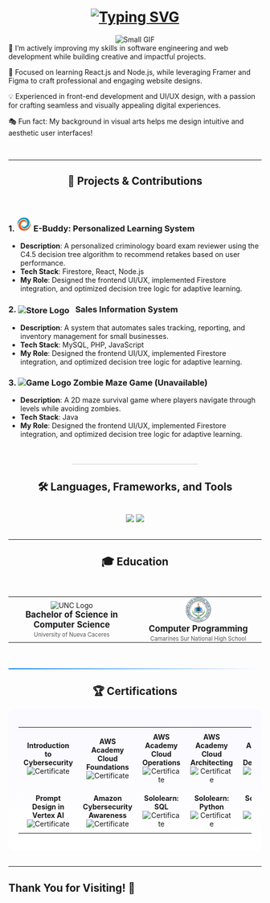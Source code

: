 <h1 align="center">
    <a href="https://git.io/typing-svg">
  <img src="https://readme-typing-svg.herokuapp.com?font=Space+Mono&size=25&duration=3000&pause=1000&color=11DAFF&center=true&width=590&height=100&lines=%F0%9F%91%8B+Hi%2C+I%E2%80%99m+Antonio+Abias+Jr.%2C;An+aspiring+Software+Engineer.;Let%E2%80%99s+connect+%E2%80%94+I%E2%80%99m+open+to+new+opportunities!&size=25&size=25&size=20" alt="Typing SVG" />
</a>
</h1>


<div align="center">
    <img src="https://media2.giphy.com/media/kIqoOwOEurUpArjFkn/200w.gif" width="75" height="75" alt="Small GIF"/>
</div>
<div>
   🚀 I’m actively improving my skills in software engineering and web development while building creative and impactful projects.

   🎨 Focused on learning React.js and Node.js, while leveraging Framer and Figma to craft professional and engaging website designs.

   💡 Experienced in front-end development and UI/UX design, with a passion for crafting seamless and visually appealing digital experiences.
   
   🎭 Fun fact: My background in visual arts helps me design intuitive and aesthetic user interfaces!
</div>

<br/>
<hr/>



<h2 align="center">🎯 Projects & Contributions</h2>
<br/>
<div>
  
### 1. **<img src="e-buddy.png" alt="E-Buddy Logo" width="30" height="30"/> E-Buddy: Personalized Learning System**
  
- **Description**: A personalized criminology board exam reviewer using the C4.5 decision tree algorithm to recommend retakes based on user performance.
- **Tech Stack**: Firestore, React, Node.js
- **My Role**: Designed the frontend UI/UX, implemented Firestore integration, and optimized decision tree logic for adaptive learning.


### 2. **<img src="https://megaproplus.com/wp-content/uploads/2024/03/mp.png" alt="Store Logo" width="27" height="27" style="vertical-align: middle; margin-right: 8px;"/> Sales Information System**

- **Description**: A system that automates sales tracking, reporting, and inventory management for small businesses.
- **Tech Stack**: MySQL, PHP, JavaScript
- **My Role**: Designed the frontend UI/UX, implemented Firestore integration, and optimized decision tree logic for adaptive learning.

### 3. **<img src="https://cdn-icons-png.flaticon.com/256/11892/11892377.png" alt="Game Logo" width="30" height="30"/> Zombie Maze Game (Unavailable)**

- **Description**: A 2D maze survival game where players navigate through levels while avoiding zombies.
- **Tech Stack**: Java
- **My Role**: Designed the frontend UI/UX, implemented Firestore integration, and optimized decision tree logic for adaptive learning.

</div>
</div>
<br/>
<hr style="width: 50%; border: none; height: 1px; background-color: #ccc; margin: 20px auto;" />



<h2 align="center">🛠️ Languages, Frameworks, and Tools</h2>

<br/>
<div align="center">
  <img src="https://skillicons.dev/icons?i=java,c,python,cpp,javascript,php,dart,html,css,jquery,nodejs,react,bootstrap" />
  <img src="https://skillicons.dev/icons?i=firebase,mysql,eclipse,github,visualstudio,vscode,aws,gcp,windows,powershell,npm,twitter,linkedin,figma" /><br>
</div>
<br/>
<hr/>



<h2 align="center">🎓 Education </h2>
<br/>
<div align="center">
  <table style="border: none; border-collapse: collapse;">
    <tr>
      <td align="center" style="padding: 0 20px; border: none; width: 50%;">
        <img src="https://unc.neolms.eu/files/86109/1200px-University_of_Nueva_Caceres_Seal(6).png?lmsauth=0d3e8d79854064302d3a29dc0243b9cba24f367f" alt="UNC Logo" width="50" />
        <br/>
        <strong style="font-size: 1.2em;">Bachelor of Science in Computer Science</strong>
        <br/>
        <span style="font-size: 0.8em; color: #555;">University of Nueva Caceres</span>
      </td>
      <td align="center" style="padding: 0 20px; border: none; width: 50%;">
        <img src="shs.png" alt="Camhigh Logo" width="50" />
        <br/>
        <strong style="font-size: 1.2em;">Computer Programming</strong>
        <br/>
        <span style="font-size: 0.8em; color: #555;">Camarines Sur National High School</span>
      </td>
    </tr>
  </table>
</div>

<br/>
<hr style="border: none; height: 2px; background: linear-gradient(to right, #007BFF, #ffffff); margin: 20px 0;" />




<h2 align="center">🏆 Certifications</h2>
<div align="center" style="background: linear-gradient(to bottom, #f9f9ff, #ffffff); padding: 20px; border-radius: 10px;">
  <table style="border: none; border-collapse: collapse; width: 100%;">
    <tr>
      <td align="center" style="padding: 10px; border: none;">
        <strong>Introduction to Cybersecurity</strong><br/>
        <img src="https://images.credly.com/images/af8c6b4e-fc31-47c4-8dcb-eb7a2065dc5b/twitter_thumb_201604_I2CS__1_.png" alt="Certificate" width="80" r/>
      </td>
      <td align="center" style="padding: 10px; border: none;">
        <strong>AWS Academy Cloud Foundations</strong><br/>
        <img src="https://images.credly.com/size/340x340/images/73e4a58b-a8ef-41a3-a7db-9183dd269882/image.png" alt="Certificate" width="80" />
      </td>
     <td align="center" style="padding: 10px; border: none;">
        <strong>AWS Academy Cloud Operations</strong><br/>
        <img src="https://images.credly.com/size/340x340/images/fa80f3f2-0383-4d44-8c14-099e2eb3be36/image.png" alt="Certificate" width="80" />
      </td>
      <td align="center" style="padding: 10px; border: none;">
        <strong>AWS Academy Cloud Architecting</strong><br/>
        <img src="https://images.credly.com/size/340x340/images/fa80f3f2-0383-4d44-8c14-099e2eb3be36/image.png" alt="Certificate" width="80" />
      </td>
      <td align="center" style="padding: 10px; border: none;">
        <strong>AWS Academy Cloud Developing</strong><br/>
        <img src="https://images.credly.com/size/340x340/images/119182cf-ca68-495a-a415-bff62dfdcc7e/image.png" alt="Certificate" width="80" />
      </td>
    </tr>
    <tr>
      <td align="center" style="padding: 10px; border: none;">
        <strong>Prompt Design in Vertex AI</strong><br/>
        <img src="https://images.credly.com/size/340x340/images/cef82b2e-970a-4318-8e59-c3e26b7f5c19/image.png" alt="Certificate" width="80" />
      </td>
      <td align="center" style="padding: 10px; border: none;">
        <strong>Amazon Cybersecurity Awareness</strong><br/>
        <img src="https://cdn.prod.website-files.com/5e5ff4f0165cd367cc7ca88f/66e1be80b07de60f7a97b34c_1692258829281.png" alt="Certificate" width="80" />
      </td>
      <td align="center" style="padding: 10px; border: none;">
        <strong>Sololearn: SQL</strong><br/>
        <img src="https://api2.sololearn.com/v2/certificates/CT-3IAYESW6/image/jpg?t=638455748691031950" alt="Certificate" width="80" />
      </td>
      <td align="center" style="padding: 10px; border: none;">
        <strong>Sololearn: Python</strong><br/>
        <img src="https://api2.sololearn.com/v2/certificates/CT-LMZMC23U/image/jpg?t=638755188080910400" alt="Certificate" width="80" />
      </td>
      <td align="center" style="padding: 10px; border: none;">
        <strong>Sololearn: C</strong><br/>
        <img src="https://api2.sololearn.com/v2/certificates/CT-EZI6DR5D/image/jpg?t=638422726540805970" alt="Certificate" width="80" />
      </td>
    </tr>
  </table>
</div>
      
</div>

<br/>
<hr/>



<!--
<h2>⚡ Stats</h2>
<br/>
<div align="center">
  <img width=390 src="https://github-readme-stats.vercel.app/api?username=antonioabias&count_private=true&show_icons=true&theme=react&rank_icon=github&border_radius=10" alt="readme stats" />
</div>
<br/><br/>
<hr/>
<br/>
-->




<h2>Thank You for Visiting! 🙏</h2>
<br/>

